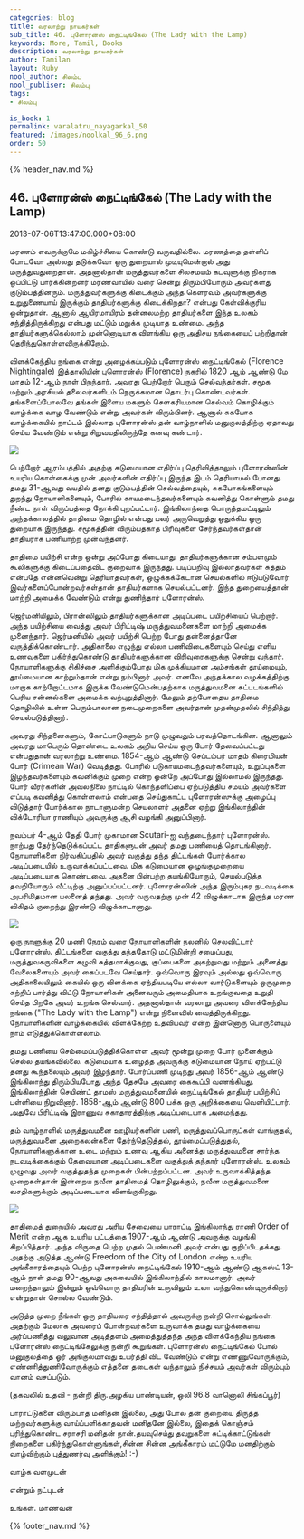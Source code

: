 ```yaml
---
categories: blog
title: வரலாற்று நாயகர்கள்
sub_title: 46. புளோரன்ஸ் நைட்டிங்கேல் (The Lady with the Lamp)
keywords: More, Tamil, Books
description: வரலாற்று நாயகர்கள்
author: Tamilan
layout: Ruby
nool_author: சிலம்பு
nool_publiser: சிலம்பு
tags:
- சிலம்பு

is_book: 1
permalink: varalatru_nayagarkal_50
featured: /images/noolkal_96_6.png
order: 50
---
```

{% header_nav.md %}

## 46. புளோரன்ஸ் நைட்டிங்கேல் (The Lady with the Lamp)

2013-07-06T13:47:00.000+08:00

மரணம் எவருக்குமே மகிழ்ச்சியை கொண்டு வருவதில்லை. மரணத்தை தள்ளிப் போடவோ அல்லது தடுக்கவோ ஒரு துறையால் முடியுமென்றால் அது மருத்துவதுறைதான். அதனால்தான் மருத்துவர்களை சிலசமயம் கடவுளுக்கு நிகராக ஒப்பிட்டு பார்க்கின்றனர் மரணவாயில் வரை சென்று திரும்பியோரும் அவர்களது குடும்பத்தினரும். மருத்துவர்களுக்கு கிடைக்கும் அந்த கெளரவம் அவர்களுக்கு உறுதுணையாய் இருக்கும் தாதியர்களுக்கு கிடைக்கிறதா? என்பது கேள்விக்குரிய ஒன்றுதான். ஆனால் ஆயிரமாயிரம் தன்னலமற்ற தாதியர்களை இந்த உலகம் சந்தித்திருக்கிறது என்பது மட்டும் மறுக்க முடியாத உண்மை. அந்த தாதியர்களுக்கெல்லாம் முன்னொடியாக விளங்கிய ஒரு அதிசய நங்கையைப் பற்றிதான் தெரிந்துகொள்ளவிருக்கிறோம்.

விளக்கேந்திய நங்கை என்று அழைக்கப்படும் புளோரன்ஸ் நைட்டிங்கேல் (Florence Nightingale) இத்தாலியின் புளொரன்ஸ் (Florence) நகரில் 1820 ஆம் ஆண்டு மே மாதம் 12-ஆம் நாள் பிறந்தார். அவரது பெற்றோர் பெரும் செல்வந்தர்கள். சமூக மற்றும் அரசியல் தலைவர்களிடம் நெருக்கமான தொடர்பு கொண்டவர்கள். தங்களைப்போலவே தங்கள் இளைய மகளும் செளகரியமான செல்வம் கொழிக்கும் வாழ்க்கை வாழ வேண்டும் என்று அவர்கள் விரும்பினர். ஆனால் சுகபோக வாழ்க்கையில் நாட்டம் இல்லாத புளோரன்ஸ் தன் வாழ்நாளில் மனுகுலத்திற்கு ஏதாவது செய்ய வேண்டும் என்று சிறுவயதிலிருந்தே கனவு கண்டார்.

![](http://2.bp.blogspot.com/-UMk3xdnPc68/Udesl85WN1I/AAAAAAAAD4c/bJVPf1enrMU/s1600/Florence-Nightingale-9423539-1-402.jpg)

பெற்றோர் ஆரம்பத்தில் அதற்கு கடுமையான எதிர்ப்பு தெரிவித்தாலும் புளோரன்ஸின் உயரிய கொள்கைக்கு முன் அவர்களின் எதிர்ப்பு இருந்த இடம் தெரியாமல் போனது. தமது 31-ஆவது வயதில் தனது குடும்பத்தின் செல்வத்தையும், சுகபோகங்களையும் துறந்து நோயாளிகளையும், போரில் காயமடைந்தவர்களையும் கவனித்து கொள்ளும் தமது நீண்ட நாள் விருப்பத்தை நோக்கி புறப்பட்டார். இங்கிலாந்தை பொருத்தமட்டிலும் அந்தக்காலத்தில் தாதிமை தொழில் என்பது பலர் அருவெறுத்து ஒதுக்கிய ஒரு துறையாக இருந்தது. சமூகத்தின் விரும்பதகாத பிரிவுகளை சேர்ந்தவர்கள்தான் தாதியராக பணியாற்ற முன்வந்தனர்.

தாதிமை பயிற்சி என்ற ஒன்று அப்போது கிடையாது. தாதியர்களுக்கான சம்பளமும் கூலிகளுக்கு கிடைப்பதைவிட குறைவாக இருந்தது. படிப்பறிவு இல்லாதவர்கள் சுத்தம் என்பதே என்னவென்று தெரியாதவர்கள், ஒழுக்கக்கேடான செயல்களில் ஈடுபடுவோர் இவர்களைப்போன்றவர்கள்தான் தாதியர்களாக செயல்பட்டனர். இந்த துறையைத்தான் மாற்றி அமைக்க வேண்டும் என்று துணிந்தார் புளோரன்ஸ்.

ஜெர்மனியிலும், பிரான்ஸிலும் தாதியர்களுக்கான அடிப்படை பயிற்சியைப் பெற்றார். அந்த பயிற்சியை வைத்து அவர் பிரிட்டிஷ் மருத்துவமனைகளை மாற்றி அமைக்க முனைந்தார். ஜெர்மனியில் அவர் பயிற்சி பெற்ற போது தன்னைத்தானே வருத்திக்கொண்டார். அதிகாலை எழுந்து எல்லா பணிவிடைகளையும் செய்து எளிய உணவுகளை பகிர்ந்துகொண்டு தாதியர்களுக்கான விரிவுரைகளுக்கு சென்று வந்தார். நோயாளிகளுக்கு சிகிச்சை அளிக்கும்போது மிக முக்கியமான அம்சங்கள் தூய்மையும், தூய்மையான காற்றும்தான் என்று நம்பினார் அவர். எனவே அந்தக்கால வழக்கத்திற்கு மாறாக காற்றோட்டமாக இருக்க வேண்டுமென்பதற்காக மருத்துவமனை கட்டடங்களில் பெரிய சன்னல்களை அமைக்க வற்புறுத்தினார். மேலும் தற்போதைய தாதிமை தொழிலில் உள்ள பெரும்பாலான நடைமுறைகளை அவர்தான் முதன்முதலில் சிந்தித்து செயல்படுத்தினார்.

அவரது சிந்தனைகளும், கோட்பாடுகளும் நாடு முழுவதும் பரவத்தொடங்கின. ஆனாலும் அவரது மாபெரும் தொண்டை உலகம் அறிய செய்ய ஒரு போர் தேவைப்பட்டது என்பதுதான் வரலாற்று உண்மை. 1854-ஆம் ஆண்டு செப்டம்பர் மாதம் கிரைமியன் போர் (Crimean War) வெடித்தது. போரில் படுகாயமடைந்தவர்களையும், உறுப்புகளை இழந்தவர்களையும் கவனிக்கும் முறை என்ற ஒன்றே அப்போது இல்லாமல் இருந்தது. போர் வீரர்களின் அவலநிலை நாட்டில் கொந்தளிப்பை ஏற்படுத்திய சமயம் அவர்களை எப்படி கவனித்து கொள்ளலாம் என்பதை செய்துகாட்ட புளோரன்ஸுக்கு அழைப்பு விடுத்தார் போர்க்கால நாடாளுமன்ற செயலாளர் அதனை ஏற்று இங்கிலாந்தின் விக்டோரியா ராணியும் அவருக்கு ஆசி வழங்கி அனுப்பினார்.

நவம்பர் 4-ஆம் தேதி போர் முகாமான Scutari-ஐ வந்தடைந்தார் புளோரன்ஸ். நாற்பது தேர்ந்தெடுக்கப்பட்ட தாதிகளுடன் அவர் தமது பணியைத் தொடங்கினார். நோயாளிகளை நிர்வகிப்பதில் அவர் வகுத்து தந்த திட்டங்கள் போர்க்கால அடிப்படையில் உருவாக்கப்பட்டவை. மிக கடுமையான ஒழுங்குமுறையை அடிப்படையாக கொண்டவை. அதனை பின்பற்ற தயங்கியோரும், செயல்படுத்த தவறியோரும் வீட்டிற்கு அனுப்பப்பட்டனர். புளோரன்ஸின் அந்த இரும்புகர நடவடிக்கை அபரிமிதமான பலனைத் தந்தது. அவர் வருவதற்கு முன் 42 விழுக்காடாக இருந்த மரண விகிதம் குறைந்து இரண்டு விழுக்காடானாது.

![](http://1.bp.blogspot.com/-IuRyt6E5ckc/Udes6mTZ-gI/AAAAAAAAD4s/mBYYlg-Ycnc/s1600/images+\(2\).jpg)

ஒரு நாளுக்கு 20 மணி நேரம் வரை நோயாளிகளின் நலனில் செலவிட்டார் புளோரன்ஸ். திட்டங்களை வகுத்து தந்ததோடு மட்டுமின்றி சமைப்பது, மருத்துவகருவிகளை கழுவி சுத்தமாக்குவது, குப்பைகளை அகற்றுவது மற்றும் அனைத்து வேலைகளையும் அவர் கைப்படவே செய்தார். ஒவ்வொரு இரவும் அல்லது ஒவ்வொரு அதிகாலையிலும் கையில் ஒரு விளக்கை ஏந்தியபடியே எல்லா வார்டுகளையும் ஒருமுறை சுற்றிப் பார்த்து விட்டு நோயாளிகள் அனைவரும் அமைதியாக உறங்குவதை உறுதி செய்த பிறகே அவர் உறங்க செல்வார். அதனால்தான் வரலாறு அவரை விளக்கேந்திய நங்கை ("The Lady with the Lamp") என்று நினைவில் வைத்திருக்கிறது. நோயாளிகளின் வாழ்க்கையில் விளக்கேற்ற உதவியவர் என்ற இன்னொரு பொருளையும் நாம் எடுத்துக்கொள்ளலாம்.

தமது பணியை செம்மைப்படுத்திக்கொள்ள அவர் மூன்று முறை போர் முனைக்கும் செல்ல தயங்கவில்லை. கடுமையாக உழைத்த அவருக்கு கடுமையான நோய் ஏற்பட்டு தனது கூந்தலையும் அவர் இழந்தார். போர்ப்பணி முடிந்து அவர் 1856-ஆம் ஆண்டு இங்கிலாந்து திரும்பியபோது அந்த தேசமே அவரை கைகூப்பி வணங்கியது. இங்கிலாந்தின் செயிண்ட் தாமஸ் மருத்துவமனையில் நைட்டிங்கேல் தாதியர் பயிற்சிப் பள்ளியை நிறுவினார். 1858-ஆம் ஆண்டு 800 பக்க ஒரு அறிக்கையை வெளியிட்டார். அதுவே பிரிட்டிஷ் இராணுவ சுகாதாரத்திற்கு அடிப்படையாக அமைந்தது.

தம் வாழ்நாளில் மருத்துவமனை ஊழியர்களின் பணி, மருத்துவப்பொருட்கள் வாங்குதல், மருத்துவமனை அறைகலன்களை தேர்ந்தெடுத்தல், தூய்மைப்படுத்துதல், நோயாளிகளுக்கான உடை மற்றும் உணவு ஆகிய அனைத்து மருத்துவமனை சார்ந்த நடவடிக்கைக்கும் தேவையான அடிப்படைகளை வகுத்துத் தந்தார் புளோரன்ஸ். உலகம் முழுவது அவர் வகுத்துதந்த முறைகள் பின்பற்றப்பட்டன. அவர் உருவாக்கித்தந்த முறைகள்தான் இன்றைய நவீன தாதிமைத் தொழிலுக்கும், நவீன மருத்துவமனை வசதிகளுக்கும் அடிப்படையாக விளங்குகிறது.

![](http://3.bp.blogspot.com/-pcx-dqCBCeY/Udes16EuydI/AAAAAAAAD4o/GZLePYyG0qI/s1600/images+%25281%2529.jpg)

தாதிமைத் துறையில் அவரது அரிய சேவையை பாராட்டி இங்கிலாந்து ராணி Order of Merit என்ற ஆக உயரிய பட்டத்தை 1907-ஆம் ஆண்டு அவருக்கு வழங்கி சிறப்பித்தார். அந்த விருதை பெற்ற முதல் பெண்மனி அவர் என்பது குறிப்பிடதக்கது. அதற்கு அடுத்த ஆண்டு Freedom of the City of London என்ற உயரிய அங்கீகாரத்தையும் பெற்ற புளோரன்ஸ் நைட்டிங்கேல் 1910-ஆம் ஆண்டு ஆகஸ்ட் 13-ஆம் நாள் தமது 90-ஆவது அகவையில் இங்கிலாந்தில் காலமானார். அவர் மறைந்தாலும் இன்றும் ஒவ்வொரு தாதியரின் உருவிலும் உலா வந்துகொண்டிருக்கிறார் என்றுதான் சொல்ல வேண்டும்.

அடுத்த முறை நீங்கள் ஒரு தாதியரை சந்தித்தால் அவருக்கு நன்றி சொல்லுங்கள். அதற்கும் மேலாக அவரைப் போன்றவர்களை உருவாக்க தமது வாழ்க்கையை அர்ப்பணித்து வலுவான அடித்தளம் அமைத்துத்தந்த அந்த விளக்கேந்திய நங்கை புளோரன்ஸ் நைட்டிங்கேலுக்கு நன்றி கூறுங்கள். புளோரன்ஸ் நைட்டிங்கேல் போல் மனுகுலத்தை ஓர் அங்குலமாவது உயர்த்தி விட வேண்டும் என்று எண்ணுவோருக்கும், எண்ணித்துணிவோருக்கும் எத்தனை தடைகள் வந்தாலும் நிச்சயம் அவர்கள் விரும்பும் வானம் வசப்படும்.

(தகவலில் உதவி - நன்றி திரு.அழகிய பாண்டியன், ஒலி 96.8 வானொலி சிங்கப்பூர்)

பாராட்டுகளை விரும்பாத மனிதன் இல்லை, அது போல தன் குறையை திருத்த மற்றவர்களுக்கு வாய்ப்பளிக்காதவன் மனிதனே இல்லை, இதைக் கொஞ்சம் புரிந்துகொண்ட சராசரி மனிதன் நான்.தயவுசெய்து தவறுகளை சுட்டிக்காட்டுங்கள் நிறைகளை பகிர்ந்துகொள்ளுங்கள்,சின்ன சின்ன அங்கீகாரம் மட்டுமே மனதிற்கும் வாழ்விற்கும் புத்துணர்வு அளிக்கும்! :-)

வாழ்க வளமுடன்

என்றும் நட்புடன்

உங்கள். மாணவன்

{% footer_nav.md %}